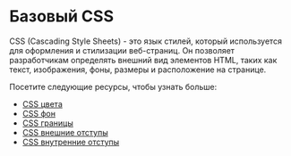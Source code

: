 # Базовый CSS

CSS (Cascading Style Sheets) - это язык стилей, который используется для оформления и стилизации веб-страниц. Он позволяет разработчикам определять внешний вид элементов HTML, таких как текст, изображения, фоны, размеры и расположение на странице.

Посетите следующие ресурсы, чтобы узнать больше:

- [CSS цвета](2.1%20CSS%20Colors/README.md)
- [CSS фон](2.2%20CSS%20Backgrounds/README.md)
- [CSS границы](2.3%20CSS%20Borders/README.md)
- [CSS внешние отступы](2.4%20CSS%20Margins/README.md)
- [CSS внутренние отступы](2.5%20CSS%20Paddings/README.md)